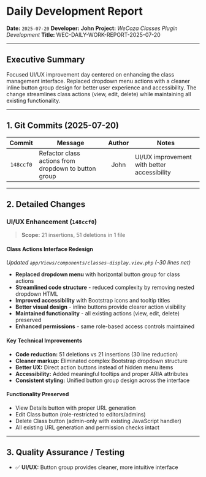 # Daily Development Report

**Date:** `2025-07-20`
**Developer:** **John**
**Project:** *WeCoza Classes Plugin Development*
**Title:** WEC-DAILY-WORK-REPORT-2025-07-20

---

## Executive Summary

Focused UI/UX improvement day centered on enhancing the class management interface. Replaced dropdown menu actions with a cleaner inline button group design for better user experience and accessibility. The change streamlines class actions (view, edit, delete) while maintaining all existing functionality.

---

## 1. Git Commits (2025-07-20)

|   Commit  | Message                                         | Author | Notes                                                                  |
| :-------: | ----------------------------------------------- | :----: | ---------------------------------------------------------------------- |
| `148ccf0` | Refactor class actions from dropdown to button group |  John  | UI/UX improvement with better accessibility |

---

## 2. Detailed Changes

### UI/UX Enhancement (`148ccf0`)

> **Scope:** 21 insertions, 51 deletions in 1 file

#### **Class Actions Interface Redesign**

*Updated `app/Views/components/classes-display.view.php` (-30 lines net)*

* **Replaced dropdown menu** with horizontal button group for class actions
* **Streamlined code structure** - reduced complexity by removing nested dropdown HTML
* **Improved accessibility** with Bootstrap icons and tooltip titles
* **Better visual design** - inline buttons provide clearer action visibility
* **Maintained functionality** - all existing actions (view, edit, delete) preserved
* **Enhanced permissions** - same role-based access controls maintained

#### **Key Technical Improvements**

* **Code reduction:** 51 deletions vs 21 insertions (30 line reduction)
* **Cleaner markup:** Eliminated complex Bootstrap dropdown structure
* **Better UX:** Direct action buttons instead of hidden menu items
* **Accessibility:** Added meaningful tooltips and proper ARIA attributes
* **Consistent styling:** Unified button group design across the interface

#### **Functionality Preserved**

* View Details button with proper URL generation
* Edit Class button (role-restricted to editors/admins)
* Delete Class button (admin-only with existing JavaScript handler)
* All existing URL generation and permission checks intact

---

## 3. Quality Assurance / Testing

* ✅ **UI/UX:** Button group provides cleaner, more intuitive interface
